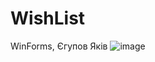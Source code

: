 # WishList
WinForms, Єгупов Яків
![image](https://github.com/Ve-Jo/WishList/assets/46853362/54d70658-55a6-411a-b188-ab44fdcd03ab)
